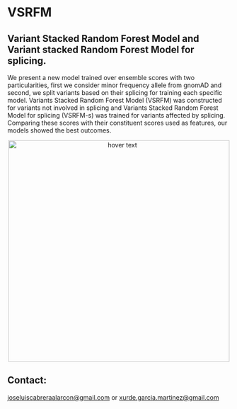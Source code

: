 # VSRFM
## Variant Stacked Random Forest Model and Variant stacked Random Forest Model for splicing.

We present a new model trained over ensemble scores with two particularities, first we consider minor frequency allele from gnomAD and second, we split variants based on their splicing for training each specific model. Variants Stacked Random Forest Model (VSRFM) was constructed for variants not involved in splicing and Variants Stacked Random Forest Model for splicing (VSRFM-s) was trained for variants affected by splicing. Comparing these scores with their constituent scores used as features, our models showed the best outcomes. 

<p align="center">
  <img src="https://github.com/Cabrera-alarcon/VSRFM/blob/VSRFM/ROC_curves.png" width="500" title="hover text">
</p>

## Contact: 
joseluiscabreraalarcon@gmail.com or xurde.garcia.martinez@gmail.com 

